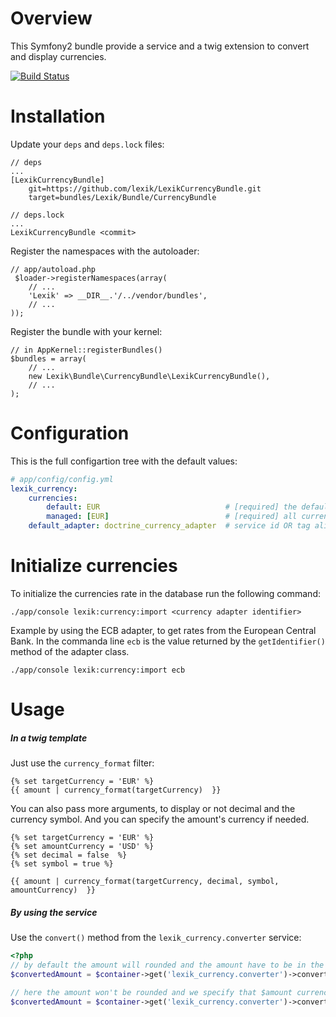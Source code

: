 Overview
========

This Symfony2 bundle provide a service and a twig extension to convert and display currencies.

[![Build Status](https://secure.travis-ci.org/lexik/LexikCurrencyBundle.png?branch=master)](http://travis-ci.org/lexik/LexikCurrencyBundle)

Installation
============

Update your `deps` and `deps.lock` files:

```
// deps
...
[LexikCurrencyBundle]
    git=https://github.com/lexik/LexikCurrencyBundle.git
    target=bundles/Lexik/Bundle/CurrencyBundle
```

```
// deps.lock
...
LexikCurrencyBundle <commit>
```

Register the namespaces with the autoloader:

```
// app/autoload.php
 $loader->registerNamespaces(array(
    // ...
    'Lexik' => __DIR__.'/../vendor/bundles',
    // ...
));
```

Register the bundle with your kernel:

```
// in AppKernel::registerBundles()
$bundles = array(
    // ...
    new Lexik\Bundle\CurrencyBundle\LexikCurrencyBundle(),
    // ...
);
```

Configuration
=============

This is the full configartion tree with the default values:

```yaml
# app/config/config.yml
lexik_currency:
    currencies:
        default: EUR                            # [required] the default currency
        managed: [EUR]                          # [required] all currencies used in your app
    default_adapter: doctrine_currency_adapter  # service id OR tag alias
```

Initialize currencies
=====================

To initialize the currencies rate in the database run the following command:

```
./app/console lexik:currency:import <currency adapter identifier>
```

Example by using the ECB adapter, to get rates from the European Central Bank.
In the commanda line `ecb` is the value returned by the `getIdentifier()` method of the adapter class.

```
./app/console lexik:currency:import ecb
```

Usage
=====

##### In a twig template

Just use the `currency_format` filter:

```
{% set targetCurrency = 'EUR' %}
{{ amount | currency_format(targetCurrency)  }}
```

You can also pass more arguments, to display or not decimal and the currency symbol. And you can specify the amount's currency if needed.

```
{% set targetCurrency = 'EUR' %}
{% set amountCurrency = 'USD' %}
{% set decimal = false  %}
{% set symbol = true %}

{{ amount | currency_format(targetCurrency, decimal, symbol, amountCurrency)  }}
```

##### By using the service

Use the `convert()` method from the `lexik_currency.converter` service:

```php
<?php
// by default the amount will rounded and the amount have to be in the default currency
$convertedAmount = $container->get('lexik_currency.converter')->convert($amount, $targetCurrency);

// here the amount won't be rounded and we specify that $amount currency is 'USD'
$convertedAmount = $container->get('lexik_currency.converter')->convert($amount, $targetCurrency, false, 'USD');
```

